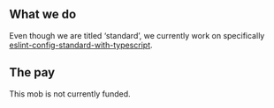 ## What we do

Even though we are titled ‘standard’, we currently work on specifically [eslint-config-standard-with-typescript](https://www.npmjs.com/package/eslint-config-standard-with-typescript).

## The pay

This mob is not currently funded.
